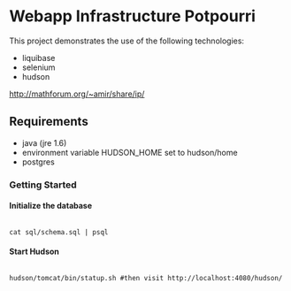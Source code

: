 # Webapp Infrastructure Potpourri 


This project demonstrates the use of the following technologies:
* liquibase
* selenium
* hudson

http://mathforum.org/~amir/share/ip/

## Requirements
* java (jre 1.6)
* environment variable HUDSON_HOME set to hudson/home
* postgres

### Getting Started

#### Initialize the database

<code>
cat sql/schema.sql | psql
</code>

#### Start Hudson

<code>
hudson/tomcat/bin/statup.sh #then visit http://localhost:4080/hudson/
</code>
